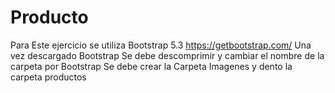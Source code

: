 # Producto
Para Este ejercicio se utiliza Bootstrap 5.3
https://getbootstrap.com/
Una vez descargado Bootstrap
Se debe descomprimir y cambiar el nombre de la carpeta por Bootstrap
Se debe crear la Carpeta Imagenes y dento la carpeta productos
